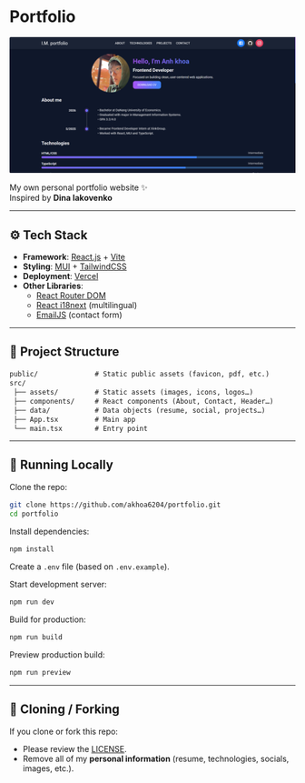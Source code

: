 # Portfolio

![Portfolio Preview](/src/assets/images/portfolio.png)

My own personal portfolio website ✨  
Inspired by **Dina Iakovenko**

---

## ⚙️ Tech Stack

- **Framework**: [React.js](https://react.dev/) + [Vite](https://vitejs.dev/)
- **Styling**: [MUI](https://mui.com/) + [TailwindCSS](https://tailwindcss.com/)
- **Deployment**: [Vercel](https://vercel.com/)
- **Other Libraries**:
  - [React Router DOM](https://reactrouter.com/)
  - [React i18next](https://react.i18next.com/) (multilingual)
  - [EmailJS](https://www.emailjs.com/) (contact form)

---

## 📂 Project Structure

```
public/              # Static public assets (favicon, pdf, etc.)
src/
 ├── assets/         # Static assets (images, icons, logos…)
 ├── components/     # React components (About, Contact, Header…)
 ├── data/           # Data objects (resume, social, projects…)
 ├── App.tsx         # Main app
 └── main.tsx        # Entry point
```

---

## 🚀 Running Locally

Clone the repo:

```bash
git clone https://github.com/akhoa6204/portfolio.git
cd portfolio
```

Install dependencies:

```bash
npm install
```

Create a `.env` file (based on `.env.example`).

Start development server:

```bash
npm run dev
```

Build for production:

```bash
npm run build
```

Preview production build:

```bash
npm run preview
```

---

## 📄 Cloning / Forking

If you clone or fork this repo:

- Please review the [LICENSE](./LICENSE).
- Remove all of my **personal information** (resume, technologies, socials, images, etc.).
